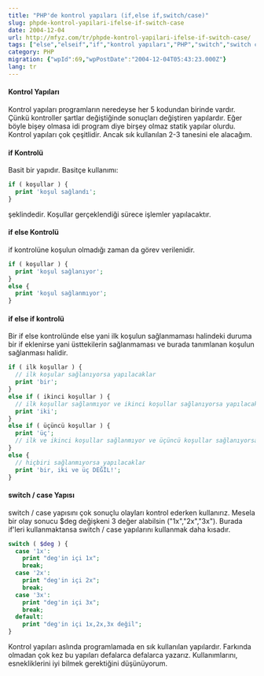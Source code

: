 ```yaml
---
title: "PHP'de kontrol yapıları (if,else if,switch/case)"
slug: phpde-kontrol-yapilari-ifelse-if-switch-case
date: 2004-12-04
url: http://mfyz.com/tr/phpde-kontrol-yapilari-ifelse-if-switch-case/
tags: ["else","elseif","if","kontrol yapıları","PHP","switch","switch case"]
category: PHP
migration: {"wpId":69,"wpPostDate":"2004-12-04T05:43:23.000Z"}
lang: tr
---
```


#### Kontrol Yapıları

Kontrol yapıları programların neredeyse her 5 kodundan birinde vardır. Çünkü kontroller şartlar değiştiğinde sonuçları değiştiren yapılardır. Eğer böyle bişey olmasa idi program diye birşey olmaz statik yapılar olurdu. Kontrol yapıları çok çeşitlidir. Ancak sık kullanılan 2-3 tanesini ele alacağım.

#### if Kontrolü

Basit bir yapıdır. Basitçe kullanımı:

```php
if ( koşullar ) {
  print 'koşul sağlandı';
}

```

şeklindedir. Koşullar gerçeklendiği sürece işlemler yapılacaktır.

#### if else Kontrolü

if kontrolüne koşulun olmadığı zaman da görev verilenidir.

```php
if ( koşullar ) {
  print 'koşul sağlanıyor';
}
else {
  print 'koşul sağlanmıyor';
}

```

#### if else if kontrolü

Bir if else kontrolünde else yani ilk koşulun sağlanmaması halindeki duruma bir if eklenirse yani üsttekilerin sağlanmaması ve burada tanımlanan koşulun sağlanması halidir.

```php
if ( ilk koşullar ) {
  // ilk koşular sağlanıyorsa yapılacaklar
  print 'bir';
}
else if ( ikinci koşullar ) {
  // ilk koşullar sağlanmıyor ve ikinci koşullar sağlanıyorsa yapılacaklar
  print 'iki';
}
else if ( üçüncü koşullar ) {
  print 'üç';
  // ilk ve ikinci koşullar sağlanmıyor ve üçüncü koşullar sağlanıyorsa yapılacaklar
}
else {
  // hiçbiri sağlanmıyorsa yapılacaklar
  print 'bir, iki ve üç DEĞİL!';
}

```

#### switch / case Yapısı

switch / case yapısını çok sonuçlu olayları kontrol ederken kullanırız. Mesela bir olay sonucu $deg değişkeni 3 değer alabilsin ("1x","2x","3x"). Burada if'leri kullanmaktansa switch / case yapılarını kullanmak daha kısadır.

```php
switch ( $deg ) {
  case '1x': 
    print "deg'in içi 1x"; 
    break;
  case '2x': 
    print "deg'in içi 2x";
    break;
  case '3x': 
    print "deg'in içi 3x";
    break;
  default: 
    print "deg'in içi 1x,2x,3x değil";
}

```

Kontrol yapıları aslında programlamada en sık kullanılan yapılardır. Farkında olmadan çok kez bu yapıları defalarca defalarca yazarız. Kullanımlarını, esnekliklerini iyi bilmek gerektiğini düşünüyorum.